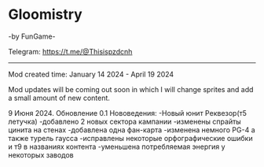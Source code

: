 #  Gloomistry
-by FunGame-


Telegram: https://t.me/@Thisispzdcnh


------------------------------------------------------


Mod created time: January 14 2024 - April 19 2024

Mod updates will be coming out soon in which I will change sprites and add a small amount of new content.

9 Июня 2024. Обновление 0.1
Нововедения:
-Новый юнит Реквезор(т5 летучка)
-добавлено 2 новых сектора кампании
-изменены спрайты цинита на стенах
-добавлена одна фан-карта
-изменена немного PG-4 а также турель гаусса
-исправлены некоторые орфографические ошибки и т9 в названиях контента
-уменьшена потребляемая энергия у некоторых заводов
